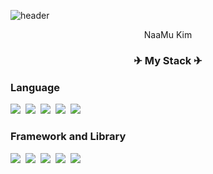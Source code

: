 ![header](https://capsule-render.vercel.app/api?type=soft&color=auto&height=150&section=header&text=JiWonKim&fontSize=70&animation=twinkling)

<p align="center">NaaMu Kim</p>

<h3 align="center">✈ My Stack ✈</h3>

<p align="center">
  <h3>Language</h3>
  <img src="https://img.shields.io/badge/HTML-E34F26?style=flat-square&logo=HTML5&logoColor=white"/></a>&nbsp 
  <img src="https://img.shields.io/badge/javascript-ffb13b?style=flat-square&logo=javascript&logoColor=white"/></a>&nbsp 
  <img src="https://img.shields.io/badge/C-A8B9CC?style=flat-square&logo=C&logoColor=white"/></a>&nbsp 
  <img src="https://img.shields.io/badge/css-1572B6?style=flat-square&logo=css3&logoColor=white"/></a>&nbsp 
  <img src="https://img.shields.io/badge/Typescript-3178C6?style=flat-square&logo=typescript&logoColor=white"/></a>&nbsp 
  <br/>
  <h3>Framework and Library</h3>
  <img src="https://img.shields.io/badge/React-61DAFB?style=flat-square&logo=React&logoColor=white"/></a>&nbsp 
  <img src="https://img.shields.io/badge/express-000000?style=flat-square&logo=Express&logoColor=white"/></a>&nbsp 
  <img src="https://img.shields.io/badge/styled-components-DB7093?style=flat-square&logo=styled-components&logoColor=white"/></a>&nbsp 
  <img src="https://img.shields.io/badge/Next.js-000000?style=flat-square&logo=Next.js&logoColor=white"/></a>&nbsp 
  <img src="https://img.shields.io/badge/aws-333664?style=flat-square&logo=amazon-aws&logoColor=white"/></a>&nbsp 
</p>
  
<br>
